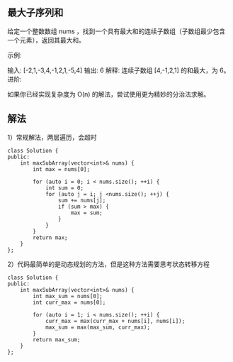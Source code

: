 ## 最大子序列和

给定一个整数数组 nums ，找到一个具有最大和的连续子数组（子数组最少包含一个元素），返回其最大和。

示例:

输入: [-2,1,-3,4,-1,2,1,-5,4]
输出: 6
解释: 连续子数组 [4,-1,2,1] 的和最大，为 6。
进阶:

如果你已经实现复杂度为 O(n) 的解法，尝试使用更为精妙的分治法求解。

## 解法

1）常规解法，两层遍历，会超时

```
class Solution {
public:
    int maxSubArray(vector<int>& nums) {
        int max = nums[0];

        for (auto i = 0; i < nums.size(); ++i) {
            int sum = 0;
            for (auto j = i; j <nums.size(); ++j) {
                sum += nums[j];
                if (sum > max) {
                    max = sum;
                }
            }
        }
        return max;
    }
};
```

2）代码最简单的是动态规划的方法，但是这种方法需要思考状态转移方程

```
class Solution {
public:
    int maxSubArray(vector<int>& nums) {
        int max_sum = nums[0];
        int curr_max = nums[0];

        for (auto i = 1; i < nums.size(); ++i) {            
            curr_max = max(curr_max + nums[i], nums[i]);
            max_sum = max(max_sum, curr_max);
        }
        return max_sum;
    }
};
```
